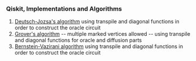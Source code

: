 ### Qiskit, Implementations and Algorithms
1) [Deutsch-Jozsa's algorithm](https://github.com/qwchagas/qiskit/blob/master/algorithms%20and%20transpile/deutsch_jozsa_algorithm_transpile.ipynb) using transpile and diagonal functions in order to construct the oracle circuit
2) [Grover's algorithm](https://github.com/qwchagas/qiskit/blob/master/algorithms%20and%20transpile/grover_algorithm_transpile.ipynb) -- multiple marked vertices allowed -- using transpile and diagonal functions for oracle and diffusion parts
3) [Bernstein-Vazirani algorithm](https://github.com/qwchagas/qiskit/blob/master/algorithms%20and%20transpile/bernstein-vazirani_algorithm_transpile.ipynb) using transpile and diagonal functions in order to construct the oracle circuit
